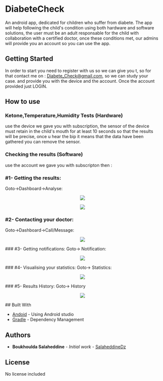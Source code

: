 # DiabeteCheck

An android app, dedicated for children who suffer from diabete.
The app will help following the child's condition using both hardware and software solutions, the user must be an adult responsable for the child with collaboration with a certified doctor, once these conditions met, our admins will provide you an account so you can use the app.

## Getting Started

In order to start you need to register with us so we can give you t, so for that contact me on : Diabete_Check@gmail.com, so we can study your case.
and provide you with the device and the account.
Once the account provided just LOGIN.

## How to use

### Ketone,Temperature,Humidity Tests (Hardware)

use the device we gave you with subscription, the sensor of the device must retain in the child's mouth for at least 10 seconds so that the results will be precise, once u hear the bip it means that the data have been gathered you can remove the sensor.

### Checking the results (Software)
use the account we gave you with subscripton then :

### #1- Getting the results:
Goto->Dashboard->Analyse:

<p align="center">
  <img  src="images/drawer.PNG">
</p>
<p align="center">
  <img  src="images/analyse.PNG">
</p>

### #2- Contacting your doctor:
Goto->Dashboard->Call/Message:

<p align="center">
  <img  src="images/call.PNG">
</p>
### #3- Getting notifications:
Goto-> Notification:

<p align="center">
  <img  src="images/notifcation.PNG">
</p>
### #4- Visualising your statistics:
Goto-> Statistics:

<p align="center">
  <img  src="images/chart.PNG">
</p>
### #5- Results History:
Goto-> History

<p align="center">
  <img  src="images/history.PNG">
</p>
## Built With

* [Andoid](https://developer.android.com/studio/) - Using Android studio
* [Gradle](https://gradle.org/) - Dependency Management

## Authors

* **Boukhoulda Salaheddine** - *Initial work* - [SalaheddineDz](https://github.com/SalaheddineDz)

## License

No license included

